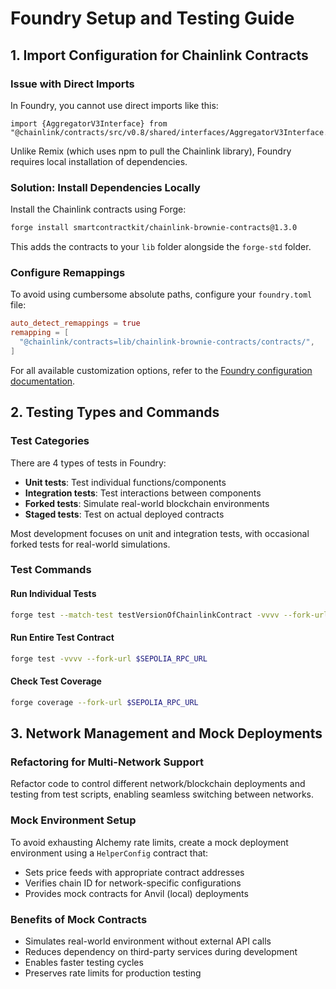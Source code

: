 # Foundry Setup and Testing Guide

## 1. Import Configuration for Chainlink Contracts

### Issue with Direct Imports
In Foundry, you cannot use direct imports like this:
```solidity
import {AggregatorV3Interface} from "@chainlink/contracts/src/v0.8/shared/interfaces/AggregatorV3Interface.sol";
```

Unlike Remix (which uses npm to pull the Chainlink library), Foundry requires local installation of dependencies.

### Solution: Install Dependencies Locally
Install the Chainlink contracts using Forge:
```bash
forge install smartcontractkit/chainlink-brownie-contracts@1.3.0
```

This adds the contracts to your `lib` folder alongside the `forge-std` folder.

### Configure Remappings
To avoid using cumbersome absolute paths, configure your `foundry.toml` file:

```toml
auto_detect_remappings = true
remapping = [
  "@chainlink/contracts=lib/chainlink-brownie-contracts/contracts/",
]
```

For all available customization options, refer to the [Foundry configuration documentation](https://github.com/foundry-rs/foundry/blob/master/crates/config/README.md#all-options).

## 2. Testing Types and Commands

### Test Categories
There are 4 types of tests in Foundry:
- **Unit tests**: Test individual functions/components
- **Integration tests**: Test interactions between components
- **Forked tests**: Simulate real-world blockchain environments
- **Staged tests**: Test on actual deployed contracts

Most development focuses on unit and integration tests, with occasional forked tests for real-world simulations.

### Test Commands

#### Run Individual Tests
```bash
forge test --match-test testVersionOfChainlinkContract -vvvv --fork-url $SEPOLIA_RPC_URL
```

#### Run Entire Test Contract
```bash
forge test -vvvv --fork-url $SEPOLIA_RPC_URL
```

#### Check Test Coverage
```bash
forge coverage --fork-url $SEPOLIA_RPC_URL
```

## 3. Network Management and Mock Deployments

### Refactoring for Multi-Network Support
Refactor code to control different network/blockchain deployments and testing from test scripts, enabling seamless switching between networks.

### Mock Environment Setup
To avoid exhausting Alchemy rate limits, create a mock deployment environment using a `HelperConfig` contract that:
- Sets price feeds with appropriate contract addresses
- Verifies chain ID for network-specific configurations
- Provides mock contracts for Anvil (local) deployments

### Benefits of Mock Contracts
- Simulates real-world environment without external API calls
- Reduces dependency on third-party services during development
- Enables faster testing cycles
- Preserves rate limits for production testing